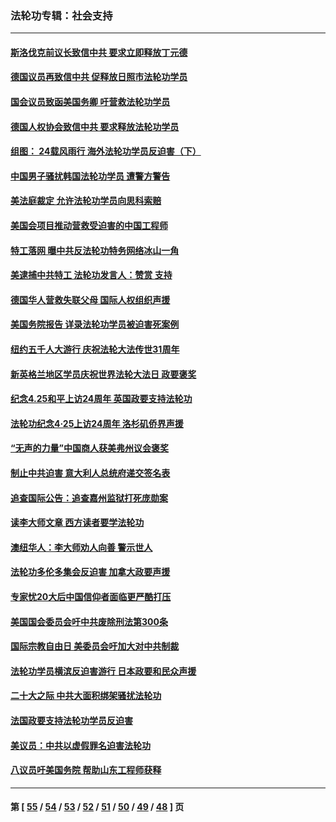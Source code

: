 ### 法轮功专辑：社会支持
---
#### [斯洛伐克前议长致信中共 要求立即释放丁元德](../../pages/nf4386/n14074619.md) 
#### [德国议员再致信中共 促释放日照市法轮功学员](../../pages/nf4386/n14069901.md) 
#### [国会议员致函美国务卿 吁营救法轮功学员](../../pages/nf4386/n14068427.md) 
#### [德国人权协会致信中共 要求释放法轮功学员](../../pages/nf4386/n14045330.md) 
#### [组图： 24载风雨行 海外法轮功学员反迫害（下）](../../pages/nf4386/n14030279.md) 
#### [中国男子骚扰韩国法轮功学员 遭警方警告](../../pages/nf4386/n14033245.md) 
#### [美法庭裁定 允许法轮功学员向思科索赔](../../pages/nf4386/n14030620.md) 
#### [美国会项目推动营救受迫害的中国工程师](../../pages/nf4386/n14019887.md) 
#### [特工落网 曝中共反法轮功特务网络冰山一角](../../pages/nf4386/n14006412.md) 
#### [美逮捕中共特工 法轮功发言人：赞赏 支持](../../pages/nf4386/n14005107.md) 
#### [德国华人营救失联父母 国际人权组织声援](../../pages/nf4386/n14002019.md) 
#### [美国务院报告 详录法轮功学员被迫害死案例](../../pages/nf4386/n13997752.md) 
#### [纽约五千人大游行 庆祝法轮大法传世31周年](../../pages/nf4386/n13995110.md) 
#### [新英格兰地区学员庆祝世界法轮大法日 政要褒奖](../../pages/nf4386/n13990800.md) 
#### [纪念4.25和平上访24周年 英国政要支持法轮功](../../pages/nf4386/n13984057.md) 
#### [法轮功纪念4·25上访24周年 洛杉矶侨界声援](../../pages/nf4386/n13978796.md) 
#### [“无声的力量”中国商人获美弗州议会褒奖](../../pages/nf4386/n13941208.md) 
#### [制止中共迫害 意大利人总统府递交签名表](../../pages/nf4386/n13933726.md) 
#### [追查国际公告：追查嘉州监狱打死庞勋案](../../pages/nf4386/n13933461.md) 
#### [读李大师文章 西方读者要学法轮功](../../pages/nf4386/n13925142.md) 
#### [澳纽华人：李大师劝人向善 警示世人](../../pages/nf4386/n13924146.md) 
#### [法轮功多伦多集会反迫害 加拿大政要声援](../../pages/nf4386/n13881303.md) 
#### [专家忧20大后中国信仰者面临更严酷打压](../../pages/nf4386/n13874993.md) 
#### [美国国会委员会吁中共废除刑法第300条](../../pages/nf4386/n13868121.md) 
#### [国际宗教自由日 美委员会吁加大对中共制裁](../../pages/nf4386/n13855021.md) 
#### [法轮功学员横滨反迫害游行 日本政要和民众声援](../../pages/nf4386/n13847132.md) 
#### [二十大之际 中共大面积绑架骚扰法轮功](../../pages/nf4386/n13846381.md) 
#### [法国政要支持法轮功学员反迫害](../../pages/nf4386/n13841970.md) 
#### [美议员：中共以虚假罪名迫害法轮功](../../pages/nf4386/n13841083.md) 
#### [八议员吁美国务院 帮助山东工程师获释](../../pages/nf4386/n13836379.md) 

---
#### 第 [ [55](./55.md) / [54](./54.md) / [53](./53.md) / [52](./52.md) / [51](./51.md) / [50](./50.md) / [49](./49.md) / [48](./48.md) ] 页

